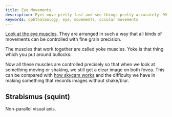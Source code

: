 ```yaml
---
title: Eye Movements
description: Eyes move pretty fast and see things pretty accurately. What makes them so good?
keywords: ophthalmology, eye, movements, occular movements
---
```

[Look at the eye muscles](https://en.wikipedia.org/wiki/File:Eye_orbit_anterior.jpg). They are arranged in such a way that all kinds of movements can be controlled with fine grain precision.

The muscles that work together are called yoke muscles. Yoke is that thing which you put around bullocks.

Now all these muscles are controlled precisely so that when we look at something moving or shaking, we still get a clear image on both fovea. This can be compared with [how skycam works](http://electronics.howstuffworks.com/skycam.htm) and the difficulty we have in making something that records images without shake/blur.

## Strabismus (squint) ##
Non-parallel visual axis.
